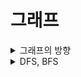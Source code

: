 # 그래프

<details>
    <summary>그래프의 방향</summary>
2차원 배열 형태로 표현된다. 한 쪽에서 다른 쪽으로 가는 방향만 1이면 방향 그래프, 다른 쪽에서 한 쪽으로 오는 길도 1이면 무방향 그래프이며 이 때 나머지는 모드 0이여야만 한다. 
</details>


<details>
    <summary>DFS, BFS</summary>
순서대로 깊이 우선 탐색, 너비 우선 탐색이다.
    
```python
def dfs(g, i, visited):
    visited[i] = True
    print(chr(ord('A')+i), end=' ')
    for j in range(len(g)):
        if g[i][j] == 1 and not visited[j]:
            dfs(g, j, visited)

def bfs(g, i, visited):
    queue = deque([i])
    visited[i] = 1
    # while len(queue) != 0:
    while queue:
        i = queue.popleft()
        print(chr(ord('A') + i), end=' ')
        for j in range(len(g)):
            if g[i][j] == 1 and not visited[j]:
                queue.append(j)
                visited[j] = 1
```

print(chr(ord('A')+i)은 숫자를 알파벳으로 치환해주는 역할을 한다. ASCII 관련 코드이다. <br>
dfs ; // i행을 먼저 방문 후(0번부터 시작), i행을 알파벳으로 바꿔 출력한다. 이후 추가적으로 연결된 j에게 dfs(g, j, visited)와 같이 재귀적으로 호출한다. 만약 j가 여러개일 경우 스택에 쌓이게 된다. <br>
bfs ; // i행을 먼저 큐에 넣은 후 i를 알파벳으로 출력하고 나서 큐에 노드가 남아있는 동안 큐에 넣는다.
</details>
